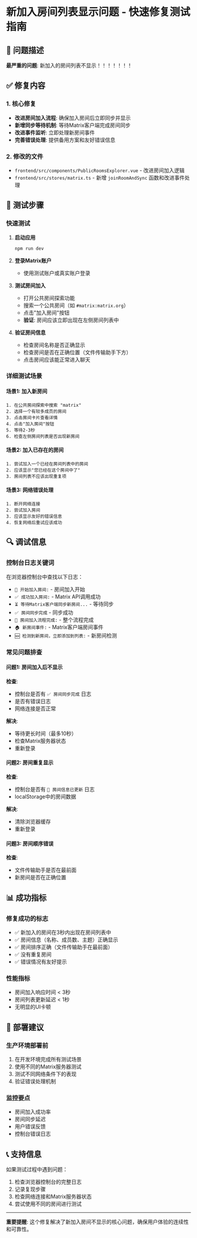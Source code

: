 # 新加入房间列表显示问题 - 快速修复测试指南

## 🚨 问题描述
**最严重的问题**: 新加入的房间列表不显示！！！！！！！

## ✅ 修复内容

### 1. 核心修复
- **改进房间加入流程**: 确保加入房间后立即同步并显示
- **新增同步等待机制**: 等待Matrix客户端完成房间同步
- **改进事件监听**: 立即处理新房间事件
- **完善错误处理**: 提供备用方案和友好错误信息

### 2. 修改的文件
- `frontend/src/components/PublicRoomsExplorer.vue` - 改进房间加入逻辑
- `frontend/src/stores/matrix.ts` - 新增 `joinRoomAndSync` 函数和改进事件处理

## 🧪 测试步骤

### 快速测试
1. **启动应用**
   ```bash
   npm run dev
   ```

2. **登录Matrix账户**
   - 使用测试账户或真实账户登录

3. **测试房间加入**
   - 打开公共房间探索功能
   - 搜索一个公共房间（如 `#matrix:matrix.org`）
   - 点击"加入房间"按钮
   - **验证**: 房间应该立即出现在左侧房间列表中

4. **验证房间信息**
   - 检查房间名称是否正确显示
   - 检查房间是否在正确位置（文件传输助手下方）
   - 点击房间应该能正常进入聊天

### 详细测试场景

#### 场景1: 加入新房间
```
1. 在公共房间探索中搜索 "matrix"
2. 选择一个有较多成员的房间
3. 点击房间卡片查看详情
4. 点击"加入房间"按钮
5. 等待2-3秒
6. 检查左侧房间列表是否出现新房间
```

#### 场景2: 加入已存在的房间
```
1. 尝试加入一个已经在房间列表中的房间
2. 应该显示"您已经在这个房间中了"
3. 房间列表不应该出现重复项
```

#### 场景3: 网络错误处理
```
1. 断开网络连接
2. 尝试加入房间
3. 应该显示友好的错误信息
4. 恢复网络后重试应该成功
```

## 🔍 调试信息

### 控制台日志关键词
在浏览器控制台中查找以下日志：
- `🚀 开始加入房间:` - 房间加入开始
- `✅ 成功加入房间:` - Matrix API调用成功
- `⏳ 等待Matrix客户端同步新房间...` - 等待同步
- `✅ 房间同步完成` - 同步成功
- `🎉 房间加入流程完成:` - 整个流程完成
- `🏠 新房间事件:` - Matrix客户端房间事件
- `🆕 检测到新房间，立即添加到列表:` - 新房间检测

### 常见问题排查

#### 问题1: 房间加入后不显示
**检查**:
- 控制台是否有 `✅ 房间同步完成` 日志
- 是否有错误日志
- 网络连接是否正常

**解决**:
- 等待更长时间（最多10秒）
- 检查Matrix服务器状态
- 重新登录

#### 问题2: 房间重复显示
**检查**:
- 控制台是否有 `🔄 房间信息已更新` 日志
- localStorage中的房间数据

**解决**:
- 清除浏览器缓存
- 重新登录

#### 问题3: 房间顺序错误
**检查**:
- 文件传输助手是否在最前面
- 新房间是否在正确位置

## 📊 成功指标

### 修复成功的标志
- ✅ 新加入的房间在3秒内出现在房间列表中
- ✅ 房间信息（名称、成员数、主题）正确显示
- ✅ 房间排序正确（文件传输助手在最前面）
- ✅ 没有重复房间
- ✅ 错误情况有友好提示

### 性能指标
- 房间加入响应时间 < 3秒
- 房间列表更新延迟 < 1秒
- 无明显的UI卡顿

## 🚀 部署建议

### 生产环境部署前
1. 在开发环境完成所有测试场景
2. 使用不同的Matrix服务器测试
3. 测试不同网络条件下的表现
4. 验证错误处理机制

### 监控要点
- 房间加入成功率
- 房间同步延迟
- 用户错误反馈
- 控制台错误日志

## 📞 支持信息

如果测试过程中遇到问题：
1. 检查浏览器控制台的完整日志
2. 记录复现步骤
3. 检查网络连接和Matrix服务器状态
4. 尝试使用不同的房间进行测试

---

**重要提醒**: 这个修复解决了新加入房间不显示的核心问题，确保用户体验的连续性和可靠性。
